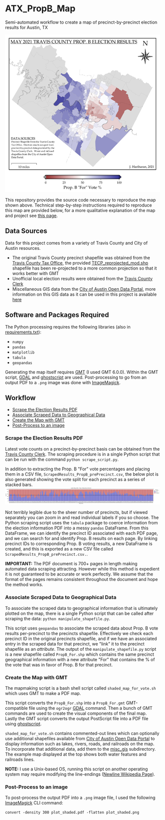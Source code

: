 # ATX_PropB_Map
Semi-automated workflow to create a map of precinct-by-precinct election results for Austin, TX

![Final Map](plot_shaded.png)

This repository provides the source code necessary to reproduce the map shown above. Technical step-by-step instructions required to reproduce this map are provided below, for a more qualitative explanation of the map and project see [this page](https://jayaramhariharan.com/).

## Data Sources
Data for this project comes from a variety of Travis County and City of Austin resources.

- The original Travis County precinct shapefile was obtained from the [Travis County Tax Office](https://tax-office.traviscountytx.gov/about-us/reports-data/voters), the provided [TECP_reprojected_mod.shp](TECP_reprojected_mod.shp) shapefile has been re-projected to a more common projection so that it works better with GMT
- Unofficial local election results were obtained from the [Travis County Clerk](https://countyclerk.traviscountytx.gov/elections/election-results-1/results-for-may-01-2021-local-elections.html)
- Miscellaneous GIS data from the [City of Austin Open Data Portal](https://data.austintexas.gov/), more information on this GIS data as it can be used in this project is available [here](misc_gis/README.md)

## Software and Packages Required
The Python processing requires the following libraries (also in [requirements.txt](requirements.txt)):

- `numpy`
- `pandas`
- `matplotlib`
- `tabula`
- `geopandas`

Generating the map itself requires [GMT](https://www.generic-mapping-tools.org/) (I used GMT 6.0.0).
Within the GMT script, [GDAL](https://gdal.org/) and [ghostscript](https://ghostscript.com/) are used. 
Post-processing to go from an output PDF to a `.png` image was done with [ImageMagick](https://imagemagick.org/index.php).

## Workflow
- [Scrape the Election Results PDF](scrape-the-election-results-pdf)
- [Associate Scraped Data to Geographical Data](associate-scraped-data-to-geographical-data)
- [Create the Map with GMT](create-the-map-with-gmt)
- [Post-Process to an image](post-process-to-an-image)

### Scrape the Election Results PDF 
Latest vote counts on a precinct-by-precinct basis can be obtained from the [Travis County Clerk](https://countyclerk.traviscountytx.gov/elections/election-results-1/results-for-may-01-2021-local-elections.html).
The scraping procedure is in a single Python script that can be run with the command `python scrape_script.py`. 

In addition to extracting the Prop. B "For" vote percentages and placing them in a CSV file, `ScrapedResults_PropB_prePrecinct.csv`, the below plot is also generated showing the vote split for each precinct as a series of stacked bars.
![Precinct Stacked Bars](BarChartResults.png)

Not terribly legible due to the sheer number of precincts, but if viewed separately you can zoom in and read individual labels if you so choose.
The Python scraping script uses the `tabula` package to coerce information from the election information PDF into a messy `pandas` DataFrame.
From this DataFrame, we can identify the precinct ID associated with each PDF page, and we can search for and identify Prop. B results on each page.
By linking precinct IDs to corresponding Prop. B voting results, a new DataFrame is created, and this is exported as a new CSV file called `ScrapedResults_PropB_prePrecinct.csv.`.

**IMPORTANT:** The PDF document is 700+ pages in length making automated data scraping attracting. However while this method is expedient it is not guaranteed to be accurate or work perfectly. We assume that the format of the pages remains consistent throughout the document and hope the method works. 

### Associate Scraped Data to Geographical Data
To associate the scraped data to geographical information that is ultimately plotted on the map, there is a single Python script that can be called after scraping the data: `python manipulate_shapefile.py`. 

This script uses `geopandas` to associate the scraped data about Prop. B vote results per-precinct to the precincts shapefile.
Effectively we check each precinct ID in the original precincts shapefile, and if we have an associated entry in the scraped data for that precinct, we "link" it to the precinct shapefile as an *attribute*. 
The output of the `manipulate_shapefile.py` script is a new shapefile called `PropB_For.shp` which contains the same precinct geographical information with a new attribute "For" that contains the % of the vote that was in favor of Prop. B for that precinct. 

### Create the Map with GMT
The mapmaking script is a bash shell script called `shaded_map_for_vote.sh` which uses GMT to make a PDF map.

This script converts the `PropB_For.shp` into a `PropB_For.gmt` GMT-compatible file using the `ogr2ogr` [GDAL](https://gdal.org/) command.
Then a bunch of GMT commands are used to create the visual components of the final map. 
Lastly the GMT script converts the output PostScript file into a PDF file using [ghostscript](https://ghostscript.com/).

`shaded_map_for_vote.sh` contains commented-out lines which can optionally use additional shapefiles available from [City of Austin Open Data Portal](https://data.austintexas.gov/) to display information such as lakes, rivers, roads, and railroads on the map.
To incorporate that additional data, add them to the [misc_gis](misc_gis/README.md) subdirectory.
The example map displayed at the top shows both water features and railroads lines.

**NOTE:** I use a Unix-based OS, running this script on another operating system may require modifying the line-endings ([Newline Wikipedia Page](https://en.wikipedia.org/wiki/Newline)).


### Post-Process to an image
To post-process the output PDF into a `.png` image file, I used the following [ImageMagick](https://imagemagick.org/index.php) CLI command:
```
convert -density 300 plot_shaded.pdf -flatten plot_shaded.png
```
